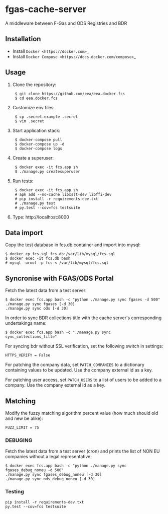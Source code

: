 fgas-cache-server
=================

A middleware between F-Gas and ODS Registries and BDR


Installation
------------

* Install `Docker <https://docker.com>`_
* Install `Docker Compose <https://docs.docker.com/compose>`_

Usage
-----

1. Clone the repository:

        $ git clone https://github.com/eea/eea.docker.fcs
        $ cd eea.docker.fcs

2. Customize env files:

        $ cp .secret.example .secret
        $ vim .secret

3. Start application stack:

        $ docker-compose pull
        $ docker-compose up -d
        $ docker-compose logs

4. Create a superuser:

        $ docker exec -it fcs.app sh
        $ ./manage.py createsuperuser

5. Run tests:

        $ docker exec -it fcs.app sh
        # apk add --no-cache libxslt-dev libffi-dev
        # pip install -r requirements-dev.txt
        # ./manage.py test
        # py.test --cov=fcs testsuite

6. Type: http://localhost:8000


Data import
-----------

Copy the test database in fcs.db container and import into mysql:

    $ docker cp fcs.sql fcs.db:/var/lib/mysql/fcs.sql
    $ docker exec -it fcs.db bash
    # mysql -uroot -p fcs < /var/lib/mysql/fcs.sql

Syncronise with FGAS/ODS Portal
--------------------------------

Fetch the latest data from a test server:

    $ docker exec fcs.app bash -c "python ./manage.py sync fgases -d 500"
    ./manage.py sync fgases [-d 30]
    ./manage.py sync ods [-d 30]

In order to sync BDR collections title with the cache server's corresponding undertakings name:

    $ docker exec fcs.app bash -c "./manage.py sync sync_collections_title"

For syncing bdr without SSL verification, set the following switch in settings:

    HTTPS_VERIFY = False

For patching the company data, set `PATCH_COMPANIES` to a dictionary
containing values to be updated. Use the company external id as a key.

For patching user access, set `PATCH_USERS` to a list of users to be added to
a company. Use the company external id as a key.

Matching
--------

Modify the fuzzy matching algorithm percent value (how much should old and new
be alike):

    FUZZ_LIMIT = 75

### DEBUGING

Fetch the latest data from a test server (cron) and prints the list of NON EU companies
without a legal representative:

    $ docker exec fcs.app bash -c "python ./manage.py sync fgases_debug_noneu -d 500"
    ./manage.py sync fgases_debug_noneu [-d 30]
    ./manage.py sync ods_debug_noneu [-d 30]

### Testing

    pip install -r requirements-dev.txt
    py.test --cov=fcs testsuite